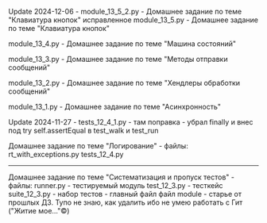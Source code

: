 
Update 2024-12-06 - module_13_5_2.py - Домашнее задание по теме "Клавиатура кнопок" исправленное
module_13_5.py - Домашнее задание по теме "Клавиатура кнопок"

module_13_4.py - Домашнее задание по теме "Машина состояний"

module_13_3.py - Домашнее задание по теме "Методы отправки сообщений"

module_13_2.py - Домашнее задание по теме "Хендлеры обработки сообщений"

module_13_1.py - Домашнее задание по теме "Асинхронность"

Update 2024-11-27 - tests_12_4_1.py - там поправка - убрал finally и внес под try self.assertEqual  в test_walk и test_run

Домашнее задание по теме "Логирование" - файлы:
rt_with_exceptions.py
tests_12_4.py

---------------------------------------------------

Домашнее задание по теме "Систематизация и пропуск тестов" - файлы:
runner.py - тестируемый модуль
test_12_3.py - тесткейс
suite_12_3.py - набор тестов - главный файл
файл module - старье от прошлых ДЗ. Тупо не знаю, как удалить ибо не умею работать с Гит ("Житие мое..."©)

